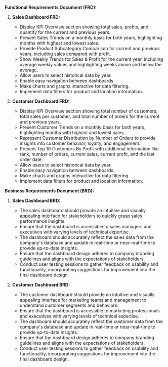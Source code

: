 **Functional Requirements Document (FRD):**

1. **Sales Dashboard FRD:**
   - Display KPI Overview section showing total sales, profits, and quantity for the current and previous years.
   - Present Sales Trends on a monthly basis for both years, highlighting months with highest and lowest sales.
   - Provide Product Subcategory Comparison for current and previous years, including sales compared with profit.
   - Show Weekly Trends for Sales & Profit for the current year, including average weekly values and highlighting weeks above and below the average.
   - Allow users to select historical data by year.
   - Enable easy navigation between dashboards.
   - Make charts and graphs interactive for data filtering.
   - Implement data filters for product and location information.

2. **Customer Dashboard FRD:**
   - Display KPI Overview section showing total number of customers, total sales per customer, and total number of orders for the current and previous years.
   - Present Customer Trends on a monthly basis for both years, highlighting months with highest and lowest sales.
   - Represent Customer Distribution by Number of Orders to provide insights into customer behavior, loyalty, and engagement.
   - Present Top 10 Customers By Profit with additional information like rank, number of orders, current sales, current profit, and the last order date.
   - Allow users to select historical data by year.
   - Enable easy navigation between dashboards.
   - Make charts and graphs interactive for data filtering.
   - Implement data filters for product and location information.

**Business Requirements Document (BRD):**

1. **Sales Dashboard BRD:**
   - The sales dashboard should provide an intuitive and visually appealing interface for stakeholders to quickly grasp sales performance insights.
   - Ensure that the dashboard is accessible to sales managers and executives with varying levels of technical expertise.
   - The dashboard should accurately reflect the sales data from the company's database and update in real-time or near-real-time to provide up-to-date insights.
   - Ensure that the dashboard design adheres to company branding guidelines and aligns with the expectations of stakeholders.
   - Conduct user testing sessions to gather feedback on usability and functionality, incorporating suggestions for improvement into the final dashboard design.

2. **Customer Dashboard BRD:**
   - The customer dashboard should provide an intuitive and visually appealing interface for marketing teams and management to understand customer segments and behaviors.
   - Ensure that the dashboard is accessible to marketing professionals and executives with varying levels of technical expertise.
   - The dashboard should accurately reflect the customer data from the company's database and update in real-time or near-real-time to provide up-to-date insights.
   - Ensure that the dashboard design adheres to company branding guidelines and aligns with the expectations of stakeholders.
   - Conduct user testing sessions to gather feedback on usability and functionality, incorporating suggestions for improvement into the final dashboard design.

